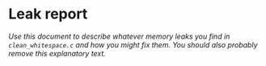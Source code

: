 # Leak report

_Use this document to describe whatever memory leaks you find in `clean_whitespace.c` and how you might fix them. You should also probably remove this explanatory text._
